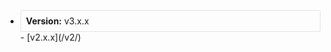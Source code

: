 - <div style="padding: 8px; border-radius: 3px; border: 1px solid #e3e3e3;"><b>Version:</b> v3.x.x</div>
  - [v2.x.x](/v2/)

